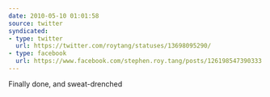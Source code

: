 ```yaml
---
date: 2010-05-10 01:01:58
source: twitter
syndicated:
- type: twitter
  url: https://twitter.com/roytang/statuses/13698095290/
- type: facebook
  url: https://www.facebook.com/stephen.roy.tang/posts/126198547390333
---
```


Finally done, and sweat-drenched
